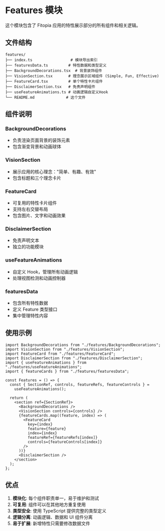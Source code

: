 # Features 模块

这个模块包含了 Fitopia 应用的特性展示部分的所有组件和相关逻辑。

## 文件结构

```
features/
├── index.ts                 # 模块导出索引
├── featuresData.ts         # 特性数据和类型定义
├── BackgroundDecorations.tsx  # 背景装饰组件
├── VisionSection.tsx       # 理念展示区域组件 (Simple, Fun, Effective)
├── FeatureCard.tsx         # 单个特性卡片组件
├── DisclaimerSection.tsx   # 免责声明组件
├── useFeatureAnimations.ts # 动画逻辑自定义Hook
└── README.md              # 这个文件
```

## 组件说明

### BackgroundDecorations

- 负责渲染页面背景的装饰元素
- 包含渐变背景和动画球体

### VisionSection

- 展示应用的核心理念："简单、有趣、有效"
- 包含标题和三个理念卡片

### FeatureCard

- 可复用的特性卡片组件
- 支持左右交替布局
- 包含图片、文字和动画效果

### DisclaimerSection

- 免责声明文本
- 独立的功能模块

### useFeatureAnimations

- 自定义 Hook，管理所有动画逻辑
- 处理视图检测和动画控制器

### featuresData

- 包含所有特性数据
- 定义 Feature 类型接口
- 集中管理特性内容

## 使用示例

```tsx
import BackgroundDecorations from "./features/BackgroundDecorations";
import VisionSection from "./features/VisionSection";
import FeatureCard from "./features/FeatureCard";
import DisclaimerSection from "./features/DisclaimerSection";
import { useFeatureAnimations } from "./features/useFeatureAnimations";
import { featureCards } from "./features/featuresData";

const Features = () => {
  const { SectionRef, controls, featureRefs, featureControls } =
    useFeatureAnimations();

  return (
    <section ref={SectionRef}>
      <BackgroundDecorations />
      <VisionSection controls={controls} />
      {featureCards.map((feature, index) => (
        <FeatureCard
          key={index}
          feature={feature}
          index={index}
          featureRef={featureRefs[index]}
          controls={featureControls[index]}
        />
      ))}
      <DisclaimerSection />
    </section>
  );
};
```

## 优点

1. **模块化**: 每个组件职责单一，易于维护和测试
2. **可复用**: 组件可以在其他地方重复使用
3. **类型安全**: 使用 TypeScript 提供完整的类型定义
4. **逻辑分离**: 动画逻辑、数据和 UI 组件分离
5. **易于扩展**: 新增特性只需要修改数据文件
